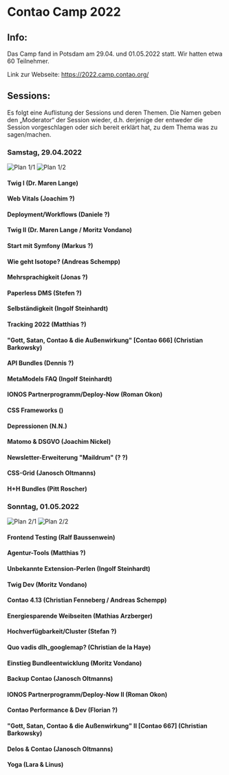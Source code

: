 # Contao Camp 2022

## Info:
Das Camp fand in Potsdam am 29.04. und 01.05.2022 statt. Wir hatten etwa 60 Teilnehmer.

Link zur Webseite: https://2022.camp.contao.org/

## Sessions:
Es folgt eine Auflistung der Sessions und deren Themen. Die Namen geben den
„Moderator“ der Session wieder, d.h. derjenige der entweder die Session
vorgeschlagen oder sich bereit erklärt hat, zu dem Thema was zu sagen/machen.

### Samstag, 29.04.2022
![Plan 1/1](plan_tag1_1.jpg)
![Plan 1/2](plan_tag1_2.jpg)

#### Twig I (Dr. Maren Lange)

#### Web Vitals (Joachim ?)

#### Deployment/Workflows (Daniele ?)

#### Twig II (Dr. Maren Lange / Moritz Vondano)

#### Start mit Symfony (Markus ?)

#### Wie geht Isotope? (Andreas Schempp)

#### Mehrsprachigkeit (Jonas ?)

#### Paperless DMS (Stefen ?)

#### Selbständigkeit (Ingolf Steinhardt)

#### Tracking 2022 (Matthias ?)


#### "Gott, Satan, Contao & die Außenwirkung" [Contao 666] (Christian Barkowsky)

#### API Bundles (Dennis ?)

#### MetaModels FAQ (Ingolf Steinhardt)

#### IONOS Partnerprogramm/Deploy-Now (Roman Okon)

#### CSS Frameworks ()

#### Depressionen (N.N.)

#### Matomo & DSGVO (Joachim Nickel)

#### Newsletter-Erweiterung "Maildrum" (? ?)

#### CSS-Grid (Janosch Oltmanns)

#### H+H Bundles (Pitt Roscher)


### Sonntag, 01.05.2022
![Plan 2/1](plan_tag2_1.jpg)
![Plan 2/2](plan_tag2_2.jpg)

#### Frontend Testing (Ralf Baussenwein)

#### Agentur-Tools (Matthias ?)

#### Unbekannte Extension-Perlen (Ingolf Steinhardt)

#### Twig Dev (Moritz Vondano)

#### Contao 4.13 (Christian Fenneberg / Andreas Schempp)

#### Energiesparende Weibseiten (Mathias Arzberger)

#### Hochverfügbarkeit/Cluster (Stefan ?)

#### Quo vadis dlh_googlemap? (Christian de la Haye)

#### Einstieg Bundleentwicklung (Moritz Vondano)

#### Backup Contao (Janosch Oltmanns)

#### IONOS Partnerprogramm/Deploy-Now II (Roman Okon)

#### Contao Performance & Dev (Florian ?)

#### "Gott, Satan, Contao & die Außenwirkung" II [Contao 667] (Christian Barkowsky)

#### Delos & Contao  (Janosch Oltmanns)

#### Yoga (Lara & Linus)
